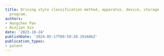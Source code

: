 ```yaml
---
title: Driving style classification method, apparatus, device, storage medium, and
  program.
authors:
- Hongchen Pan
- Binjian Xin
date: '2023-10-24'
publishDate: '2024-05-17T09:59:20.291686Z'
publication_types:
- patent
---
```

